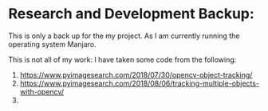 # Research and Development Backup:

This is only a back up for the my project.
As I am currently running the operating system Manjaro.


This is not all of my work:
I have taken some code from the following:
1. https://www.pyimagesearch.com/2018/07/30/opencv-object-tracking/
2. https://www.pyimagesearch.com/2018/08/06/tracking-multiple-objects-with-opencv/ 
3. 
